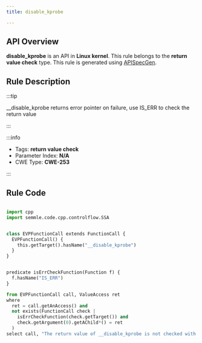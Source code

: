 ```yaml
---
title: disable_kprobe

---
```



## API Overview
**disable_kprobe** is an API in **Linux kernel**. This rule belongs to the **return value check** type. This rule is generated using [APISpecGen](../../tools/APISpecGen).
## Rule Description

:::tip

__disable_kprobe returns error pointer on failure, use IS_ERR to check the return value

:::

:::info

- Tags: **return value check**
- Parameter Index: **N/A**
- CWE Type: **CWE-253**

:::

## Rule Code
```python

import cpp
import semmle.code.cpp.controlflow.SSA


class EVPFunctionCall extends FunctionCall {
  EVPFunctionCall() {
    this.getTarget().hasName("__disable_kprobe")
  }
}


predicate isErrCheckFunction(Function f) {
  f.hasName("IS_ERR") 
}

from EVPFunctionCall call, ValueAccess ret
where
  ret = call.getAnAccess() and
  not exists(FunctionCall check |
    isErrCheckFunction(check.getTarget()) and
    check.getArgument(0).getAChild*() = ret
  )
select call, "The return value of __disable_kprobe is not checked with IS_ERR."
    
```